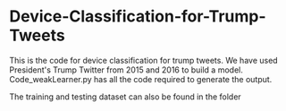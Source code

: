 # Device-Classification-for-Trump-Tweets

This is the code for device classification for trump tweets. We have used President's Trump Twitter from 2015 and 2016 to build a model.
Code_weakLearner.py has all the code required to generate the output.

The training and testing dataset can also be found in the folder
